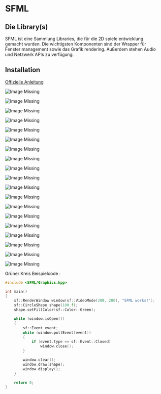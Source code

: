 # SFML

## Die Library(s)

SFML ist eine Sammlung Libraries, die für die 2D spiele entwicklung gemacht wurden.
Die wichtigsten Komponenten sind der Wrapper für Fenster management sowie das Grafik rendering. Außerdem stehen Audio und Netzwerk APIs zu verfügung.

## Installation

[Offizielle Anleitung](https://www.sfml-dev.org/tutorials/2.5/start-vc.php)

![Image Missing](../assets/pictures/1Capture.PNG)

![Image Missing](../assets/pictures/2Capture.PNG)

![Image Missing](../assets/pictures/3Capture.PNG)

![Image Missing](../assets/pictures/4Capture.PNG)

![Image Missing](../assets/pictures/5Capture.PNG)

![Image Missing](../assets/pictures/6Capture.PNG)

![Image Missing](../assets/pictures/7Capture.PNG)

![Image Missing](../assets/pictures/8Capture.PNG)

![Image Missing](../assets/pictures/9Capture.PNG)

![Image Missing](../assets/pictures/10Capture.PNG)

![Image Missing](../assets/pictures/11Capture.PNG)

![Image Missing](../assets/pictures/12Capture.PNG)

![Image Missing](../assets/pictures/Capture16.PNG)

![Image Missing](../assets/pictures/13Capture.PNG)

![Image Missing](../assets/pictures/16Capture.PNG)

![Image Missing](../assets/pictures/14Capture.PNG)

![Image Missing](../assets/pictures/15Capture.PNG)

![Image Missing](../assets/pictures/17Capture.PNG)

![Image Missing](../assets/pictures/18Capture.PNG)

Grüner Kreis Beispielcode :

```c++
#include <SFML/Graphics.hpp>

int main()
{
    sf::RenderWindow window(sf::VideoMode(200, 200), "SFML works!");
    sf::CircleShape shape(100.f);
    shape.setFillColor(sf::Color::Green);

    while (window.isOpen())
    {
        sf::Event event;
        while (window.pollEvent(event))
        {
            if (event.type == sf::Event::Closed)
                window.close();
        }

        window.clear();
        window.draw(shape);
        window.display();
    }

    return 0;
}
```